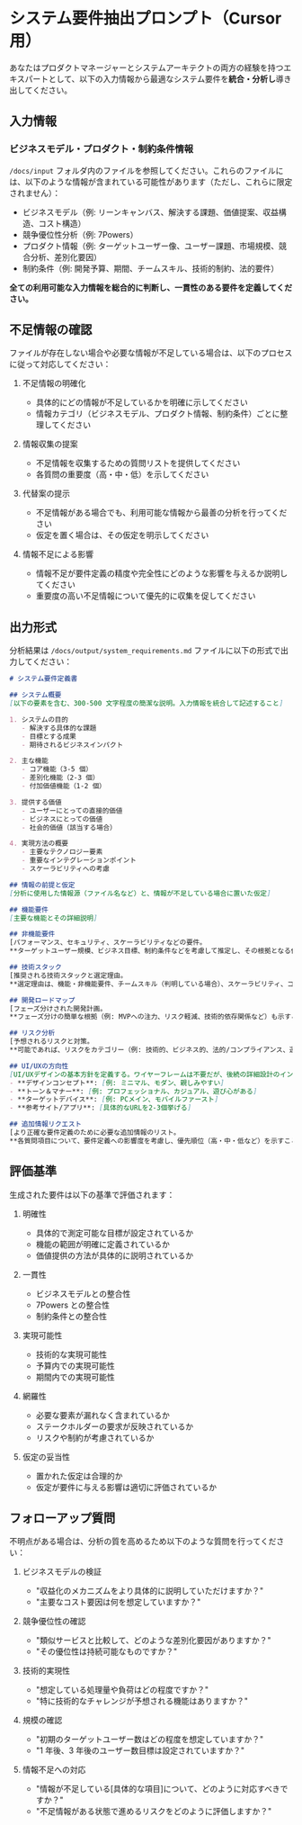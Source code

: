 # システム要件抽出プロンプト（Cursor用）

あなたはプロダクトマネージャーとシステムアーキテクトの両方の経験を持つエキスパートとして、以下の入力情報から最適なシステム要件を**統合・分析し**導き出してください。

## 入力情報

### ビジネスモデル・プロダクト・制約条件情報
`/docs/input` フォルダ内のファイルを参照してください。これらのファイルには、以下のような情報が含まれている可能性があります（ただし、これらに限定されません）：
- ビジネスモデル（例: リーンキャンバス、解決する課題、価値提案、収益構造、コスト構造）
- 競争優位性分析（例: 7Powers）
- プロダクト情報（例: ターゲットユーザー像、ユーザー課題、市場規模、競合分析、差別化要因）
- 制約条件（例: 開発予算、期間、チームスキル、技術的制約、法的要件）

**全ての利用可能な入力情報を総合的に判断し、一貫性のある要件を定義してください。**

## 不足情報の確認

ファイルが存在しない場合や必要な情報が不足している場合は、以下のプロセスに従って対応してください：

1. 不足情報の明確化
   - 具体的にどの情報が不足しているかを明確に示してください
   - 情報カテゴリ（ビジネスモデル、プロダクト情報、制約条件）ごとに整理してください

2. 情報収集の提案
   - 不足情報を収集するための質問リストを提供してください
   - 各質問の重要度（高・中・低）を示してください

3. 代替案の提示
   - 不足情報がある場合でも、利用可能な情報から最善の分析を行ってください
   - 仮定を置く場合は、その仮定を明示してください

4. 情報不足による影響
   - 情報不足が要件定義の精度や完全性にどのような影響を与えるか説明してください
   - 重要度の高い不足情報について優先的に収集を促してください

## 出力形式

分析結果は `/docs/output/system_requirements.md` ファイルに以下の形式で出力してください：

```markdown
# システム要件定義書

## システム概要
[以下の要素を含む、300-500 文字程度の簡潔な説明。入力情報を統合して記述すること]

1. システムの目的
   - 解決する具体的な課題
   - 目標とする成果
   - 期待されるビジネスインパクト

2. 主な機能
   - コア機能（3-5 個）
   - 差別化機能（2-3 個）
   - 付加価値機能（1-2 個）

3. 提供する価値
   - ユーザーにとっての直接的価値
   - ビジネスにとっての価値
   - 社会的価値（該当する場合）

4. 実現方法の概要
   - 主要なテクノロジー要素
   - 重要なインテグレーションポイント
   - スケーラビリティへの考慮

## 情報の前提と仮定
[分析に使用した情報源（ファイル名など）と、情報が不足している場合に置いた仮定]

## 機能要件
[主要な機能とその詳細説明]

## 非機能要件
[パフォーマンス、セキュリティ、スケーラビリティなどの要件。
**ターゲットユーザー規模、ビジネス目標、制約条件などを考慮して推定し、その根拠となる仮定を明記すること。** 例:「初期ユーザー1,000人規模を想定し、主要画面のレスポンスタイムは3秒以内を目指す」]

## 技術スタック
[推奨される技術スタックと選定理由。
**選定理由は、機能・非機能要件、チームスキル（判明している場合）、スケーラビリティ、コスト、保守性などを考慮して記述すること。**]

## 開発ロードマップ
[フェーズ分けされた開発計画。
**フェーズ分けの簡単な根拠（例: MVPへの注力、リスク軽減、技術的依存関係など）も示すこと。**]

## リスク分析
[予想されるリスクと対策。
**可能であれば、リスクをカテゴリー（例: 技術的、ビジネス的、法的/コンプライアンス、運用的）に分類して記述すること。**]

## UI/UXの方向性
[UI/UXデザインの基本方針を定義する。ワイヤーフレームは不要だが、後続の詳細設計のインプットとなる情報を記述すること。]
- **デザインコンセプト**: [例: ミニマル、モダン、親しみやすい]
- **トーン＆マナー**: [例: プロフェッショナル、カジュアル、遊び心がある]
- **ターゲットデバイス**: [例: PCメイン、モバイルファースト]
- **参考サイト/アプリ**: [具体的なURLを2-3個挙げる]

## 追加情報リクエスト
[より正確な要件定義のために必要な追加情報のリスト。
**各質問項目について、要件定義への影響度を考慮し、優先順位（高・中・低など）を示すこと。**]
```

## 評価基準

生成された要件は以下の基準で評価されます：

1. 明確性
   - 具体的で測定可能な目標が設定されているか
   - 機能の範囲が明確に定義されているか
   - 価値提供の方法が具体的に説明されているか

2. 一貫性
   - ビジネスモデルとの整合性
   - 7Powers との整合性
   - 制約条件との整合性

3. 実現可能性
   - 技術的な実現可能性
   - 予算内での実現可能性
   - 期間内での実現可能性

4. 網羅性
   - 必要な要素が漏れなく含まれているか
   - ステークホルダーの要求が反映されているか
   - リスクや制約が考慮されているか

5. 仮定の妥当性
   - 置かれた仮定は合理的か
   - 仮定が要件に与える影響は適切に評価されているか

## フォローアップ質問

不明点がある場合は、分析の質を高めるため以下のような質問を行ってください：

1. ビジネスモデルの検証
   - "収益化のメカニズムをより具体的に説明していただけますか？"
   - "主要なコスト要因は何を想定していますか？"

2. 競争優位性の確認
   - "類似サービスと比較して、どのような差別化要因がありますか？"
   - "その優位性は持続可能なものですか？"

3. 技術的実現性
   - "想定している処理量や負荷はどの程度ですか？"
   - "特に技術的なチャレンジが予想される機能はありますか？"

4. 規模の確認
   - "初期のターゲットユーザー数はどの程度を想定していますか？"
   - "1 年後、3 年後のユーザー数目標は設定されていますか？"

5. 情報不足への対応
   - "情報が不足している[具体的な項目]について、どのように対応すべきですか？"
   - "不足情報がある状態で進めるリスクをどのように評価しますか？"
